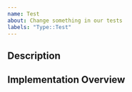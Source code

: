 ```yaml
---
name: Test
about: Change something in our tests
labels: "Type::Test"
---
```


## Description

## Implementation Overview

